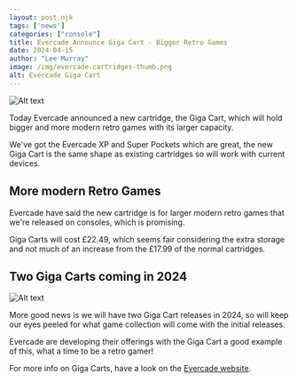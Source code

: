 ```yaml
---
layout: post.njk 
tags: ['news']
categories: ["console"]
title: Evercade Announce Giga Cart - Bigger Retro Games
date: 2024-04-15
author: "Lee Murray"
image: /img/evercade-cartridges-thumb.png
alt: Evercade Giga Cart
---
```


![Alt text](/img/evercade-giga-cart.png "Close-up of a red Evercade Giga Cart with the Giga logo in the upper right corner.")

Today Evercade announced a new cartridge, the Giga Cart, which will hold bigger and more modern retro games with its larger capacity.

We've got the Evercade XP and Super Pockets which are great, the new Giga Cart is the same shape as existing cartridges so will work with current devices.

## More modern Retro Games

Evercade have said the new cartridge is for larger modern retro games that we're released on consoles, which is promising.

Giga Carts will cost £22.49, which seems fair considering the extra storage and not much of an increase from the £17.99 of the normal cartridges.

## Two Giga Carts coming in 2024

![Alt text](/img/evercade-cartridges.png "Three Evercade video game cartridges on a gray speckled surface: Jaleco Collection 1, IREM Arcade 1, and Namco Museum Collection 1.")

More good news is we will have two Giga Cart releases in 2024, so will keep our eyes peeled for what game collection will come with the initial releases.

Evercade are developing their offerings with the Giga Cart a good example of this, what a time to be a retro gamer!

For more info on Giga Carts, have a look on the [Evercade website](https://evercade.co.uk/introducing-giga-cart/).